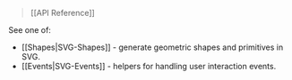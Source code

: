 > [[API Reference]]

See one of:

* [[Shapes|SVG-Shapes]] - generate geometric shapes and primitives in SVG.
* [[Events|SVG-Events]] - helpers for handling user interaction events.
